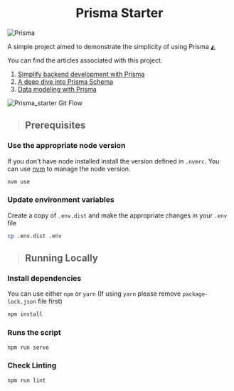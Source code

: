 <div align="center">
  <h1>Prisma Starter</h1>
</div>

![Prisma](https://i.imgur.com/h6UIYTu.png)

A simple project aimed to demonstrate the simplicity of using Prisma ◭

You can find the articles associated with this project.

1. [Simplify backend development with Prisma](https://javascript.plainenglish.io/simplifying-backend-development-with-prisma-564200f31943)
2. [A deep dive into Prisma Schema](https://javascript.plainenglish.io/diving-into-prisma-schema-b278e92dff8b)
3. [Data modeling with Prisma](https://pasindu-dilshan.medium.com/data-modeling-with-prisma-5c4c37f31d8c)

![Prisma_starter Git Flow](https://user-images.githubusercontent.com/19520064/131241821-3d4069ed-7a67-4c9c-a887-ca173818506a.jpg)


> ## Prerequisites

### Use the appropriate node version

If you don't have node installed install the version defined in `.nvmrc`. You can use [nvm](https://github.com/nvm-sh/nvm) to manage the node version.

```bash
nvm use
```

### Update environment variables

Create a copy of `.env.dist` and make the appropriate changes in your `.env` file

```bash
cp .env.dist .env
```
> ## Running Locally

### Install dependencies

You can use either `npm` or `yarn` (If using `yarn` please remove ```package-lock.json``` file first)
```bash
npm install
```
### Runs the script

```bash
npm run serve
```

### Check Linting

```bash
npm run lint
```
